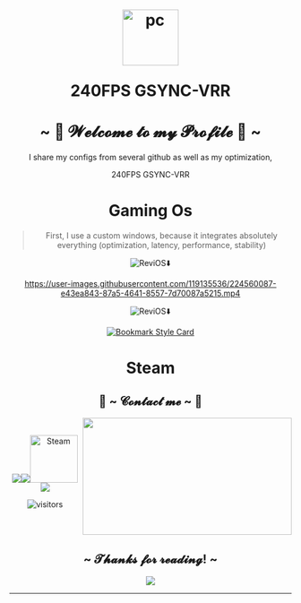  <center>
<h1 align="center"> <img src="https://github.com/Xx-Ashutosh-xX/Xx-Ashutosh-xX/blob/master/assets/icons/pc.png" alt="pc" width="100" hight="50">
    
   240FPS GSYNC-VRR </h1>

<body>
  <center>
<h1 align="center">~ 💖 𝓦𝓮𝓵𝓬𝓸𝓶𝓮 𝓽𝓸 𝓶𝔂 𝓟𝓻𝓸𝓯𝓲𝓵𝓮 💖 ~</h1>
<div align="center">I share my configs from several github as well as my optimization,
   
240FPS GSYNC-VRR

# Gaming Os
> First, I use a custom windows, because it integrates absolutely everything (optimization, latency, performance, stability)

   ![ReviOS](https://img.shields.io/badge/Settings-Revision%20Tools-blue?style=flat-square):arrow_down:
   
   https://user-images.githubusercontent.com/119135536/224560087-e43ea843-87a5-4641-8557-7d70087a5215.mp4


   
 ![ReviOS](https://img.shields.io/badge/-Download-red?style=flat-square):arrow_down:
   
[![Bookmark Style Card](https://svg.bookmark.style/api?url=https://www.revi.cc/&mode=light&style=horizontal)](https://www.revi.cc/)

# Steam
   
          
   <h2 align="center">           📝 ~ 𝓒𝓸𝓷𝓽𝓪𝓬𝓽 𝓶𝓮 ~ 📝</h2>
  <div align="center">
<img src="https://media.tenor.com/899h7460Lz8AAAAC/getting-ready-raymond-reddington.gif" align="right" width="373.5px" height="208.5px">
  </div>
</br>

<p align="center">
<!-- For more icons please follow  https://github.com/MikeCodesDotNET/ColoredBadges -->
 <a href="https://twitter.com/remy_ftz" target="_blank"><img src="https://img.shields.io/badge/Remy_ftz%20-%231DA1F2.svg?&style=for-the-badge&logo=Twitter&logoColor=white"><a href="https://discord.gg/Arthe#7178" target="_blank"><img src="https://img.shields.io/badge/-Arthe%237178-informational?&style=for-the-badge&logo=discord&logoColor=white" /></a><img alt="Steam" width="85" hight="200" src="https://github.com/Xx-Ashutosh-xX/Xx-Ashutosh-xX/blob/master/assets/icons/steam.png"/></a> <a href="https://www.twitch.tv/arthe__"><img src="https://img.shields.io/badge/twitch-9146FF.svg?style=for-the-badge&logo=twitch&logoColor=white"/></a>
</br>
    
![visitors](https://visitor-badge.glitch.me/badge?page_id=https://github.com/LobArthe/Apex-my-config-240FPS-GSYNC&left_color=green&right_color=lightgrey)
    
   </br> 
</div>
<br>
<div>
<h2 align="center"> ~ 𝓣𝓱𝓪𝓷𝓴𝓼 𝓯𝓸𝓻 𝓻𝓮𝓪𝓭𝓲𝓷𝓰! ~ </h2>
<div align="center">
<img src="https://i.imgur.com/tzYKRfd.gif">
</div>
<hr>
</div>
</div>
    </center>
</body>
